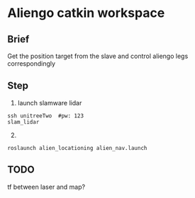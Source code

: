 # Aliengo catkin workspace

## Brief
Get the position target from the slave and control aliengo legs correspondingly

## Step
1. launch slamware lidar
```terminal
ssh unitreeTwo  #pw: 123
slam_lidar      
```

2. 
```terminal
roslaunch alien_locationing alien_nav.launch
```

## TODO
tf between laser and map?